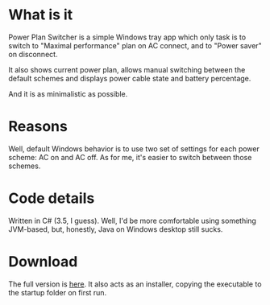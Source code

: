 # What is it

Power Plan Switcher is a simple Windows tray app which only task is to 
switch to "Maximal performance" plan on AC connect, and to "Power saver"
on disconnect.

It also shows current power plan, allows manual switching between the default 
schemes and displays power cable state and battery percentage. 

And it is as minimalistic as possible.


# Reasons

Well, default Windows behavior is to use two set of settings for each power 
scheme: AC on and AC off. As for me, it's easier to switch between those 
schemes.


# Code details

Written in C# (3.5, I guess). Well, I'd be more comfortable using something 
JVM-based, but, honestly, Java on Windows desktop still sucks.


# Download

The full version is [here](https://github.com/downloads/andy722/power-plan-switcher/PlanSwitcher.exe).
It also acts as an installer, copying the executable to the startup folder 
on first run.